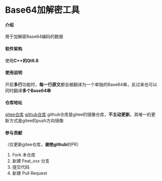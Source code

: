 # Base64加解密工具

#### 介绍
用于加解密Base64编码的数据

#### 软件架构
使用**C++**的**Qt6.8**

#### 使用说明
开启**多行**功能时，**每一行原文**都会被翻译为一个单独的Base64串，反过来也可以同时翻译**多个Base64串**

#### 仓库地址
[gitee仓库](https://gitee.com/carburn-ashroom/base64.git)
[github仓库](https://github.com/Carburn-Ashroom/base64.git)
github仓库是gitee的镜像仓库，**不主动更新**。其唯一的更新方式是gitee的push方向镜像

#### 参与贡献
（仅更新gitee仓库，**谢绝github**的PR）
1.  Fork 本仓库
2.  新建 Feat_xxx 分支
3.  提交代码
4.  新建 Pull Request

